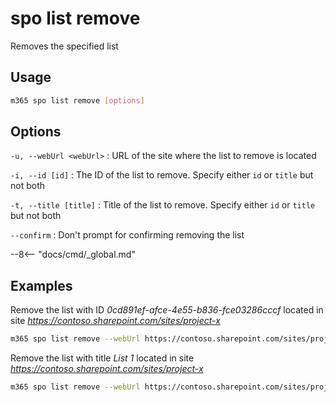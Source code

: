 # spo list remove

Removes the specified list

## Usage

```sh
m365 spo list remove [options]
```

## Options

`-u, --webUrl <webUrl>`
: URL of the site where the list to remove is located

`-i, --id [id]`
: The ID of the list to remove. Specify either `id` or `title` but not both

`-t, --title [title]`
: Title of the list to remove. Specify either `id` or `title` but not both

`--confirm`
: Don't prompt for confirming removing the list

--8<-- "docs/cmd/_global.md"

## Examples

Remove the list with ID _0cd891ef-afce-4e55-b836-fce03286cccf_ located in site _https://contoso.sharepoint.com/sites/project-x_

```sh
m365 spo list remove --webUrl https://contoso.sharepoint.com/sites/project-x --id 0cd891ef-afce-4e55-b836-fce03286cccf
```

Remove the list with title _List 1_ located in site _https://contoso.sharepoint.com/sites/project-x_

```sh
m365 spo list remove --webUrl https://contoso.sharepoint.com/sites/project-x --title 'List 1'
```